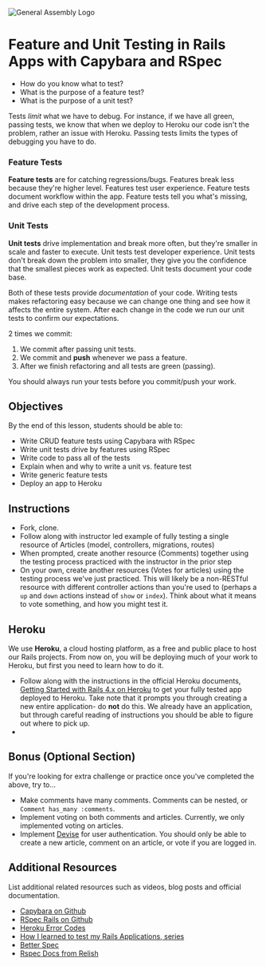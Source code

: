 ![General Assembly Logo](http://i.imgur.com/ke8USTq.png)

# Feature and Unit Testing in Rails Apps with Capybara and RSpec

- How do you know what to test? 
- What is the purpose of a feature test? 
- What is the purpose of a unit test?

Tests *limit* what we have to debug. For instance, if we have all green, passing tests, we know that when we deploy to Heroku our code isn't the problem, rather an issue with Heroku. Passing tests limits the types of debugging you have to do.

### Feature Tests

**Feature tests** are for catching regressions/bugs. Features break less because they're higher level. Features test user experience. Feature tests document workflow within the app. Feature tests tell you what's missing, and drive each step of the development process.

### Unit Tests

**Unit tests** drive implementation and break more often, but they're smaller in scale and faster to execute. Unit tests test developer experience. Unit tests don't break down the problem into smaller, they give you the confidence that the smallest pieces work as expected. Unit tests document your code base.

Both of these tests provide *documentation* of your code. Writing tests makes refactoring easy because we can change one thing and see how it affects the entire system. After each change in the code we run our unit tests to confirm our expectations.

2 times we commit:

1. We commit after passing unit tests.
1. We commit and **push** whenever we pass a feature.
1. After we finish refactoring and all tests are green (passing).

You should always run your tests before you commit/push your work.

## Objectives

By the end of this lesson, students should be able to:

* Write CRUD feature tests using Capybara with RSpec
* Write unit tests drive by features using RSpec
* Write code to pass all of the tests
* Explain when and why to write a unit vs. feature test
* Write generic feature tests
* Deploy an app to Heroku

## Instructions

* Fork, clone.
* Follow along with instructor led example of fully testing a single resource of Articles (model, controllers, migrations, routes)
* When prompted, create another resource (Comments) together using the testing process practiced with the instructor in the prior step
* On your own, create another resources (Votes for articles) using the testing process we've just practiced. This will likely be a non-RESTful resource with different controller actions than you're used to (perhaps a `up` and `down` actions instead of `show` or `index`). Think about what it means to vote something, and how you might test it. 
## Heroku

We use **Heroku**, a cloud hosting platform, as a free and public place to host our Rails projects. From now on, you will be deploying much of your work to Heroku, but first you need to learn how to do it. 

* Follow along with the instructions in the official Heroku documents, [Getting Started with Rails 4.x on Heroku](https://devcenter.heroku.com/articles/getting-started-with-rails4) to get your fully tested app deployed to Heroku. Take note that it prompts you through creating a new entire application- do **not** do this. We already have an application, but through careful reading of instructions you should be able to figure out where to pick up. 
* 

## Bonus (Optional Section)

If you're looking for extra challenge or practice once you've completed the above, try to...

- Make comments have many comments. Comments can be nested, or `Comment has_many :comments`.
- Implement voting on both comments and articles. Currently, we only implemented voting on articles.
- Implement [Devise](https://github.com/plataformatec/devise) for user authentication. You should only be able to create a new article, comment on an article, or vote if you are logged in.

## Additional Resources

List additional related resources such as videos, blog posts and official documentation.

- [Capybara on Github](https://github.com/jnicklas/capybara)
- [RSpec Rails on Github](https://github.com/jnicklas/capybara)
- [Heroku Error Codes](https://www.google.com/webhp?sourceid=chrome-instant&ion=1&espv=2&ie=UTF-8#q=heroku%20error%20codes)
- [How I learned to test my Rails Applications, series](http://everydayrails.com/2012/03/12/testing-series-intro.html)
- [Better Spec](http://betterspecs.org/)
- [Rspec Docs from Relish](https://relishapp.com/rspec)
